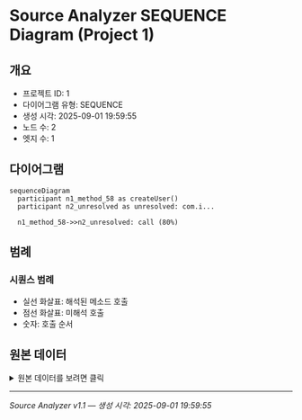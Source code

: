 # Source Analyzer SEQUENCE Diagram (Project 1)

## 개요
- 프로젝트 ID: 1
- 다이어그램 유형: SEQUENCE
- 생성 시각: 2025-09-01 19:59:55
- 노드 수: 2
- 엣지 수: 1

## 다이어그램

```mermaid
sequenceDiagram
  participant n1_method_58 as createUser()
  participant n2_unresolved as unresolved: com.i...

  n1_method_58->>n2_unresolved: call (80%)
```

## 범례

### 시퀀스 범례
- 실선 화살표: 해석된 메소드 호출
- 점선 화살표: 미해석 호출
- 숫자: 호출 순서

## 원본 데이터

<details>
<summary>원본 데이터를 보려면 클릭</summary>

노드 목록 (2)
```json
  method:58: createUser() (method)
  unresolved:com.insertUser: unresolved: com.insertUser (unresolved)
```

엣지 목록 (1)
```json
  method:58 -> unresolved:com.insertUser (call)
```

</details>

---
*Source Analyzer v1.1 — 생성 시각: 2025-09-01 19:59:55*